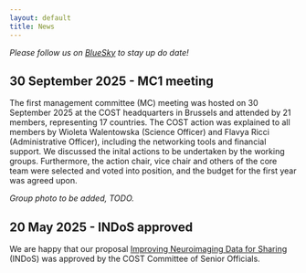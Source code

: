 ```yaml
---
layout: default
title: News
---
```


_Please follow us on [BlueSky](https://bsky.app/profile/cost-indos.bsky.social) to stay up do date!_

## 30 September 2025 - MC1 meeting

The first management committee (MC) meeting was hosted on 30 September 2025 at the COST headquarters in Brussels and attended by 21 members, representing 17 countries. The COST action was explained to all members by Wioleta Walentowska (Science Officer) and Flavya Ricci (Administrative Officer), including the networking tools and financial support. We discussed the inital actions to be undertaken by the working groups. Furthermore, the action chair, vice chair and others of the core team were selected and voted into position, and the budget for the first year was agreed upon.

_Group photo to be added, TODO._

## 20 May 2025 - INDoS approved

We are happy that our proposal [Improving Neuroimaging Data for Sharing](https://www.cost.eu/actions/CA24161) (INDoS) was approved by the COST Committee of Senior Officials.
